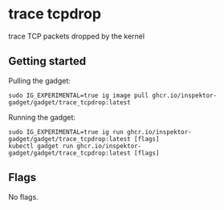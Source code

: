# trace tcpdrop

trace TCP packets dropped by the kernel

## Getting started
Pulling the gadget:
```
sudo IG_EXPERIMENTAL=true ig image pull ghcr.io/inspektor-gadget/gadget/trace_tcpdrop:latest
```
Running the gadget:
```
sudo IG_EXPERIMENTAL=true ig run ghcr.io/inspektor-gadget/gadget/trace_tcpdrop:latest [flags]
kubectl gadget run ghcr.io/inspektor-gadget/gadget/trace_tcpdrop:latest [flags]
```

## Flags
No flags.
